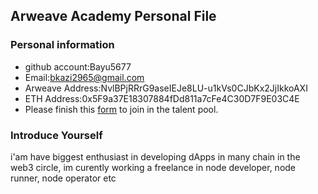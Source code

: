 ## Arweave Academy Personal File

### Personal information

- github account:Bayu5677  
- Email:bkazi2965@gmail.com
- Arweave Address:NvlBPjRRrG9aseIEJe8LU-u1kVs0CJbKx2JjIkkoAXI
- ETH Address:0x5F9a37E18307884fDd811a7cFe4C30D7F9E03C4E
- Please finish this [form](https://docs.google.com/forms/d/e/1FAIpQLSfWA5fIIcBgmRppm3jNz5vmf9Mai_QMVil-2pO4r7YKn_Zhtw/viewform?usp=sf_link) to join in the talent pool.

### Introduce Yourself
i'am have biggest enthusiast in developing dApps in many chain in the web3 circle, im curently working a freelance in node developer, node runner, node operator etc